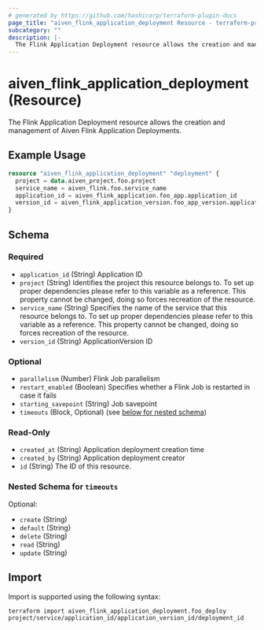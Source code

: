 ```yaml
---
# generated by https://github.com/hashicorp/terraform-plugin-docs
page_title: "aiven_flink_application_deployment Resource - terraform-provider-aiven"
subcategory: ""
description: |-
  The Flink Application Deployment resource allows the creation and management of Aiven Flink Application Deployments.
---
```


# aiven_flink_application_deployment (Resource)

The Flink Application Deployment resource allows the creation and management of Aiven Flink Application Deployments.

## Example Usage

```terraform
resource "aiven_flink_application_deployment" "deployment" {
  project = data.aiven_project.foo.project
  service_name = aiven_flink.foo.service_name
  application_id = aiven_flink_application.foo_app.application_id
  version_id = aiven_flink_application_version.foo_app_version.application_version_id
}
```

<!-- schema generated by tfplugindocs -->
## Schema

### Required

- `application_id` (String) Application ID
- `project` (String) Identifies the project this resource belongs to. To set up proper dependencies please refer to this variable as a reference. This property cannot be changed, doing so forces recreation of the resource.
- `service_name` (String) Specifies the name of the service that this resource belongs to. To set up proper dependencies please refer to this variable as a reference. This property cannot be changed, doing so forces recreation of the resource.
- `version_id` (String) ApplicationVersion ID

### Optional

- `parallelism` (Number) Flink Job parallelism
- `restart_enabled` (Boolean) Specifies whether a Flink Job is restarted in case it fails
- `starting_savepoint` (String) Job savepoint
- `timeouts` (Block, Optional) (see [below for nested schema](#nestedblock--timeouts))

### Read-Only

- `created_at` (String) Application deployment creation time
- `created_by` (String) Application deployment creator
- `id` (String) The ID of this resource.

<a id="nestedblock--timeouts"></a>
### Nested Schema for `timeouts`

Optional:

- `create` (String)
- `default` (String)
- `delete` (String)
- `read` (String)
- `update` (String)

## Import

Import is supported using the following syntax:

```shell
terraform import aiven_flink_application_deployment.foo_deploy project/service/application_id/application_version_id/deployment_id
```
